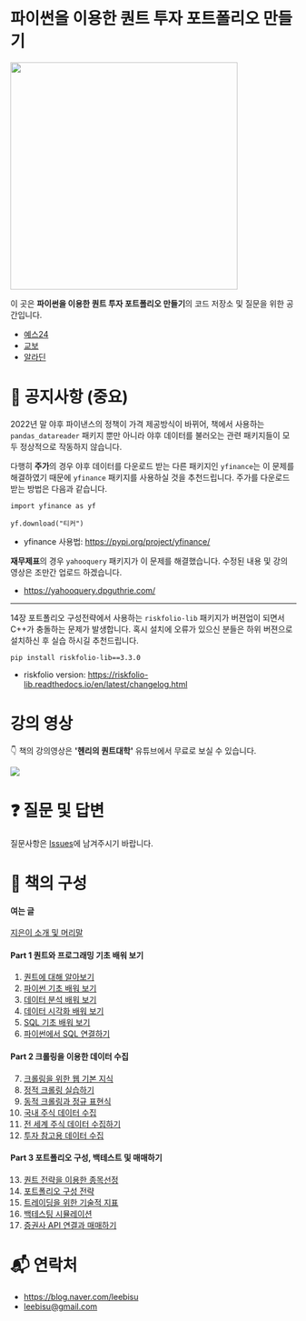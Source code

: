 # 파이썬을 이용한 퀀트 투자 포트폴리오 만들기

<img src="https://github.com/hyunyulhenry/quant_py/raw/main/image/cover.png?raw=true"  width="400">

이 곳은 **파이썬을 이용한 퀀트 투자 포트폴리오 만들기**의 코드 저장소 및 질문을 위한 공간입니다.

- [예스24](https://bit.ly/quant_yes)
- [교보](https://bit.ly/quant_kyobo)
- [알라딘](https://bit.ly/quant_aladin)

# 📢 공지사항 (중요)

2022년 말 야후 파이낸스의 정책이 가격 제공방식이 바뀌어, 책에서 사용하는 `pandas_datareader` 패키지 뿐만 아니라 야후 데이터를 불러오는 관련 패키지들이 모두 정상적으로 작동하지 않습니다. 

다행히 **주가**의 경우 야후 데이터를 다운로드 받는 다른 패키지인 `yfinance`는 이 문제를 해결하였기 때문에 `yfinance` 패키지를 사용하실 것을 추천드립니다. 주가를 다운로드 받는 방법은 다음과 같습니다.

```
import yfinance as yf

yf.download("티커")
```

- yfinance 사용법: https://pypi.org/project/yfinance/

**재무제표**의 경우 `yahooquery` 패키지가 이 문제를 해결했습니다. 수정된 내용 및 강의 영상은 조만간 업로드 하겠습니다.

- https://yahooquery.dpguthrie.com/

---

14장 포트폴리오 구성전략에서 사용하는 `riskfolio-lib` 패키지가 버젼업이 되면서 C++가 충돌하는 문제가 발생합니다.
혹시 설치에 오류가 있으신 분들은 하위 버젼으로 설치하신 후 실습 하시길 추천드립니다.

```
pip install riskfolio-lib==3.3.0
```

- riskfolio version: https://riskfolio-lib.readthedocs.io/en/latest/changelog.html

# 강의 영상
👇 책의 강의영상은 **'헨리의 퀀트대학'** 유튜브에서 무료로 보실 수 있습니다. 

[![](https://github.com/hyunyulhenry/quant_py/blob/main/image/search.png?raw=true)](https://www.youtube.com/channel/UCHfiWvw33aSBktAlWICfPKQ?sub_confirmation=1)

# ❓ 질문 및 답변
질문사항은 [Issues](https://github.com/hyunyulhenry/quant_py/issues)에 남겨주시기 바랍니다.

# 📑 책의 구성

#### 여는 글
[지은이 소개 및 머리말](https://github.com/hyunyulhenry/quant_py/blob/main/index.ipynb)

#### Part 1 퀀트와 프로그래밍 기초 배워 보기
1. [퀀트에 대해 알아보기](https://github.com/hyunyulhenry/quant_py/blob/main/quant_intro.ipynb)
2.  [파이썬 기초 배워 보기](https://github.com/hyunyulhenry/quant_py/blob/main/python.ipynb)
3.  [데이터 분석 배워 보기](https://github.com/hyunyulhenry/quant_py/blob/main/eda.ipynb)
4.  [데이터 시각화 배워 보기](https://github.com/hyunyulhenry/quant_py/blob/main/plot.ipynb)
5. [SQL 기초 배워 보기](https://github.com/hyunyulhenry/quant_py/blob/main/sql.ipynb)
6. [파이썬에서 SQL 연결하기](https://github.com/hyunyulhenry/quant_py/blob/main/sql_in_python.ipynb)

#### Part 2 크롤링을 이용한 데이터 수집
7. [크롤링을 위한 웹 기본 지식](https://github.com/hyunyulhenry/quant_py/blob/main/web.ipynb)
8. [정적 크롤링 실습하기](https://github.com/hyunyulhenry/quant_py/blob/main/crawl_basic.ipynb)
9. [동적 크롤링과 정규 표현식](https://github.com/hyunyulhenry/quant_py/blob/main/selenium.ipynb)
10. [국내 주식 데이터 수집](https://github.com/hyunyulhenry/quant_py/blob/main/data_korea.ipynb)
11. [전 세계 주식 데이터 수집하기](https://github.com/hyunyulhenry/quant_py/blob/main/data_global.ipynb)
12. [투자 참고용 데이터 수집](https://github.com/hyunyulhenry/quant_py/blob/main/data_ref.ipynb)

#### Part 3 포트폴리오 구성, 백테스트 및 매매하기
13. [퀀트 전략을 이용한 종목선정](https://github.com/hyunyulhenry/quant_py/blob/main/factor.ipynb)
14. [포트폴리오 구성 전략](https://github.com/hyunyulhenry/quant_py/blob/main/portfolio.ipynb)
15. [트레이딩을 위한 기술적 지표](https://github.com/hyunyulhenry/quant_py/blob/main/technical.ipynb)
16. [백테스팅 시뮬레이션](https://github.com/hyunyulhenry/quant_py/blob/main/backtest.ipynb)
17. [증권사 API 연결과 매매하기](https://github.com/hyunyulhenry/quant_py/blob/main/api_trading.ipynb)

# 📬︎ 연락처
- https://blog.naver.com/leebisu
- leebisu@gmail.com
